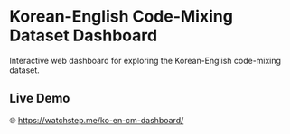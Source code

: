 # Korean-English Code-Mixing Dataset Dashboard

Interactive web dashboard for exploring the Korean-English code-mixing dataset.

## Live Demo
🌐 https://watchstep.me/ko-en-cm-dashboard/ 
